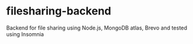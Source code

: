 # filesharing-backend
Backend for file sharing using Node.js, MongoDB atlas, Brevo and tested using Insomnia 
